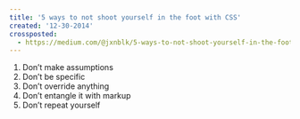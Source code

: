 ```yaml
---
title: '5 ways to not shoot yourself in the foot with CSS'
created: '12-30-2014'
crossposted:
  - https://medium.com/@jxnblk/5-ways-to-not-shoot-yourself-in-the-foot-with-css-8d3c84c94364
---
```


1. Don’t make assumptions
2. Don’t be specific
3. Don’t override anything
4. Don’t entangle it with markup
5. Don’t repeat yourself

